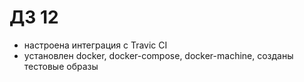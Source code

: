 # ДЗ 12

- настроена интеграция с Travic CI
- установлен docker, docker-compose, docker-machine, созданы тестовые образы

